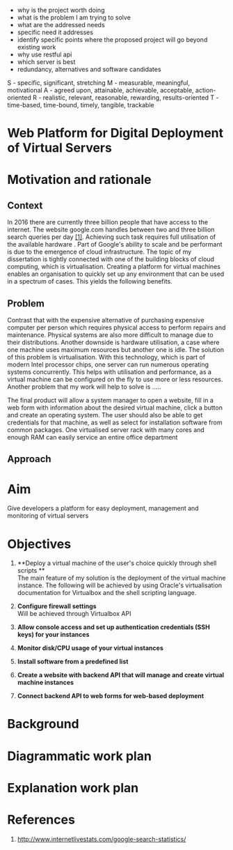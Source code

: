 - why is the project worth doing
- what is the problem I am trying to solve
- what are the addressed needs
- specific need it addresses
- identify specific points where the proposed project will go beyond existing work
- why use restful api
- which server is best
- redundancy, alternatives and software candidates

S - specific, significant, stretching
M - measurable, meaningful, motivational
A - agreed upon, attainable, achievable, acceptable, action-oriented
R - realistic, relevant, reasonable, rewarding, results-oriented
T - time-based, time-bound, timely, tangible, trackable


# Web Platform for Digital Deployment of Virtual Servers

# Motivation and rationale
## Context
In 2016 there are currently three billion people that have access to the internet. The website google.com handles between two and three billion search queries per day [[1]](#1). Achieving such task requires full utilisation of the available hardware . Part of Google's ability to scale and be performant is due to the emergence of cloud infrastructure.  The topic of my dissertation is tightly connected with one of the building blocks of cloud computing, which is virtualisation.
Creating a platform for virtual machines enables an organisation to quickly set up any environment that can be used in a spectrum of cases. This yields the following benefits.

## Problem
Contrast that with the expensive alternative of purchasing expensive computer per person which requires physical access to perform repairs and maintenance. Physical systems are also more difficult to manage due to their distributions. Another downside is hardware utilisation, a case where one machine uses maximum resources but another one is idle. The solution of this problem is virtualisation. With this technology, which is part of modern Intel processor chips, one server can run numerous operating systems concurrently. This helps with utilisation and performance, as a virtual machine can be configured on the fly to use more or less resources. Another problem that my work will help to solve is .....

The final product will allow a system manager to open a website, fill in a web form with information about the desired virtual machine, click a button and create an operating system. The user should also be able to get credentials for that machine, as well as select for installation software from common packages.
 One virtualised server rack with many cores and enough RAM can easily service an entire office department


## Approach

# Aim
Give developers a platform for easy deployment, management and monitoring of virtual servers
# Objectives
1. **Deploy a virtual machine of the user's choice quickly through shell scripts **  
The main feature of my solution is the deployment of the virtual machine instance. The following will be achieved by using Oracle's virtualisation documentation for Virtualbox and the shell scripting language.

2. **Configure firewall settings**  
Will be achieved through Virtualbox API

3. **Allow console access and set up authentication credentials (SSH keys) for your instances**  

4. **Monitor disk/CPU usage of your virtual instances**  

5. **Install software from a predefined list**  

6. **Create a website with backend API that will manage and create virtual machine instances**  

7. **Connect backend API to web forms for web-based deployment**  

# Background

# Diagrammatic work plan

#	Explanation work plan

# References
1. http://www.internetlivestats.com/google-search-statistics/
